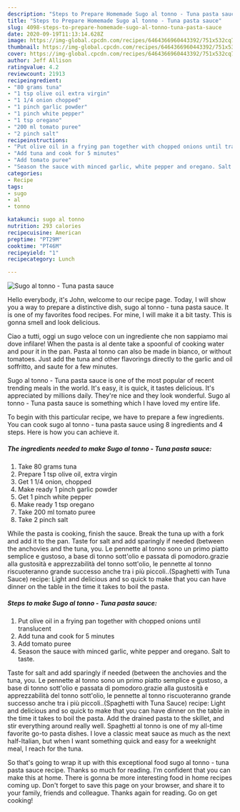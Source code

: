 ```yaml
---
description: "Steps to Prepare Homemade Sugo al tonno - Tuna pasta sauce"
title: "Steps to Prepare Homemade Sugo al tonno - Tuna pasta sauce"
slug: 4098-steps-to-prepare-homemade-sugo-al-tonno-tuna-pasta-sauce
date: 2020-09-19T11:13:14.628Z
image: https://img-global.cpcdn.com/recipes/6464366960443392/751x532cq70/sugo-al-tonno-tuna-pasta-sauce-recipe-main-photo.jpg
thumbnail: https://img-global.cpcdn.com/recipes/6464366960443392/751x532cq70/sugo-al-tonno-tuna-pasta-sauce-recipe-main-photo.jpg
cover: https://img-global.cpcdn.com/recipes/6464366960443392/751x532cq70/sugo-al-tonno-tuna-pasta-sauce-recipe-main-photo.jpg
author: Jeff Allison
ratingvalue: 4.2
reviewcount: 21913
recipeingredient:
- "80 grams tuna"
- "1 tsp olive oil extra virgin"
- "1 1/4 onion chopped"
- "1 pinch garlic powder"
- "1 pinch white pepper"
- "1 tsp oregano"
- "200 ml tomato puree"
- "2 pinch salt"
recipeinstructions:
- "Put olive oil in a frying pan together with chopped onions until translucent"
- "Add tuna and cook for 5 minutes"
- "Add tomato puree"
- "Season the sauce with minced garlic, white pepper and oregano. Salt to taste."
categories:
- Recipe
tags:
- sugo
- al
- tonno

katakunci: sugo al tonno 
nutrition: 293 calories
recipecuisine: American
preptime: "PT29M"
cooktime: "PT46M"
recipeyield: "1"
recipecategory: Lunch

---
```



![Sugo al tonno - Tuna pasta sauce](https://img-global.cpcdn.com/recipes/6464366960443392/751x532cq70/sugo-al-tonno-tuna-pasta-sauce-recipe-main-photo.jpg)

Hello everybody, it's John, welcome to our recipe page. Today, I will show you a way to prepare a distinctive dish, sugo al tonno - tuna pasta sauce. It is one of my favorites food recipes. For mine, I will make it a bit tasty. This is gonna smell and look delicious.

Ciao a tutti, oggi un sugo veloce con un ingrediente che non sappiamo mai dove infilare! When the pasta is al dente take a spoonful of cooking water and pour it in the pan. Pasta al tonno can also be made in bianco, or without tomatoes. Just add the tuna and other flavorings directly to the garlic and oil soffritto, and saute for a few minutes.

Sugo al tonno - Tuna pasta sauce is one of the most popular of recent trending meals in the world. It's easy, it is quick, it tastes delicious. It's appreciated by millions daily. They're nice and they look wonderful. Sugo al tonno - Tuna pasta sauce is something which I have loved my entire life.


To begin with this particular recipe, we have to prepare a few ingredients. You can cook sugo al tonno - tuna pasta sauce using 8 ingredients and 4 steps. Here is how you can achieve it.

<!--inarticleads1-->

##### The ingredients needed to make Sugo al tonno - Tuna pasta sauce:

1. Take 80 grams tuna
1. Prepare 1 tsp olive oil, extra virgin
1. Get 1 1/4 onion, chopped
1. Make ready 1 pinch garlic powder
1. Get 1 pinch white pepper
1. Make ready 1 tsp oregano
1. Take 200 ml tomato puree
1. Take 2 pinch salt


While the pasta is cooking, finish the sauce. Break the tuna up with a fork and add it to the pan. Taste for salt and add sparingly if needed (between the anchovies and the tuna, you. Le pennette al tonno sono un primo piatto semplice e gustoso, a base di tonno sott&#39;olio e passata di pomodoro.grazie alla gustosità e apprezzabilità del tonno sott&#39;olio, le pennette al tonno riscuoteranno grande successo anche tra i più piccoli..(Spaghetti with Tuna Sauce) recipe: Light and delicious and so quick to make that you can have dinner on the table in the time it takes to boil the pasta. 

<!--inarticleads2-->

##### Steps to make Sugo al tonno - Tuna pasta sauce:

1. Put olive oil in a frying pan together with chopped onions until translucent
1. Add tuna and cook for 5 minutes
1. Add tomato puree
1. Season the sauce with minced garlic, white pepper and oregano. Salt to taste.


Taste for salt and add sparingly if needed (between the anchovies and the tuna, you. Le pennette al tonno sono un primo piatto semplice e gustoso, a base di tonno sott&#39;olio e passata di pomodoro.grazie alla gustosità e apprezzabilità del tonno sott&#39;olio, le pennette al tonno riscuoteranno grande successo anche tra i più piccoli..(Spaghetti with Tuna Sauce) recipe: Light and delicious and so quick to make that you can have dinner on the table in the time it takes to boil the pasta. Add the drained pasta to the skillet, and stir everything around really well. Spaghetti al tonno is one of my all-time favorite go-to pasta dishes. I love a classic meat sauce as much as the next half-Italian, but when I want something quick and easy for a weeknight meal, I reach for the tuna. 

So that's going to wrap it up with this exceptional food sugo al tonno - tuna pasta sauce recipe. Thanks so much for reading. I'm confident that you can make this at home. There is gonna be more interesting food in home recipes coming up. Don't forget to save this page on your browser, and share it to your family, friends and colleague. Thanks again for reading. Go on get cooking!
